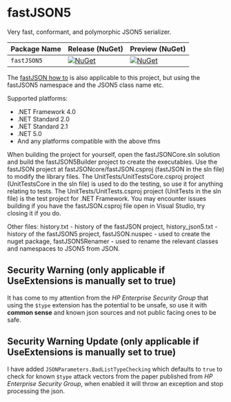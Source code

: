 # fastJSON5

Very fast, conformant, and polymorphic JSON5 serializer.

| Package Name                   | Release (NuGet) | Preview (NuGet) |
|--------------------------------|-----------------|-----------------|
| `fastJSON5`         | [![NuGet](https://img.shields.io/nuget/v/fastJSON5.svg)](https://www.nuget.org/packages/fastJSON5/latest) | [![NuGet](https://img.shields.io/nuget/vpre/fastJSON5.svg)](https://www.nuget.org/packages/fastJSON5/absoluteLatest) |

The [fastJSON how to](https://github.com/mgholam/fastJSON/blob/master/Howto.md) is also applicable to this project, but using the fastJSON5 namespace and the JSON5 class name etc.

Supported platforms:
- .NET Framework 4.0
- .NET Standard 2.0
- .NET Standard 2.1
- .NET 5.0
- And any platforms compatible with the above tfms

When building the project for yourself, open the fastJSONCore.sln solution and build the fastJSON5Builder project to create the executables. Use the fastJSON project at fastJSONcore/fastJSON.csproj (fastJSON in the sln file) to modify the library files. The UnitTests/UnitTestsCore.csproj project (UnitTestsCore in the sln file) is used to do the testing, so use it for anything relating to tests. The UnitTests/UnitTests.csproj project (UnitTests in the sln file) is the test project for .NET Framework.
You may encounter issues building if you have the fastJSON.csproj file open in Visual Studio, try closing it if you do.

Other files: history.txt - history of the fastJSON project, history_json5.txt - history of the fastJSON5 project, fastJSON.nuspec - used to create the nuget package, fastJSON5Renamer - used to rename the relevant classes and namespaces to JSON5 from JSON.

## Security Warning (only applicable if UseExtensions is manually set to true)

It has come to my attention from the *HP Enterprise Security Group* that using the `$type` extension has the potential to be unsafe, so use it with **common sense** and known json sources and not public facing ones to be safe.

## Security Warning Update (only applicable if UseExtensions is manually set to true)
I have added `JSONParameters.BadListTypeChecking` which defaults to `true` to check for known `$type` attack vectors from the paper published from *HP Enterprise Security Group*, when enabled it will throw an exception and stop processing the json. 
